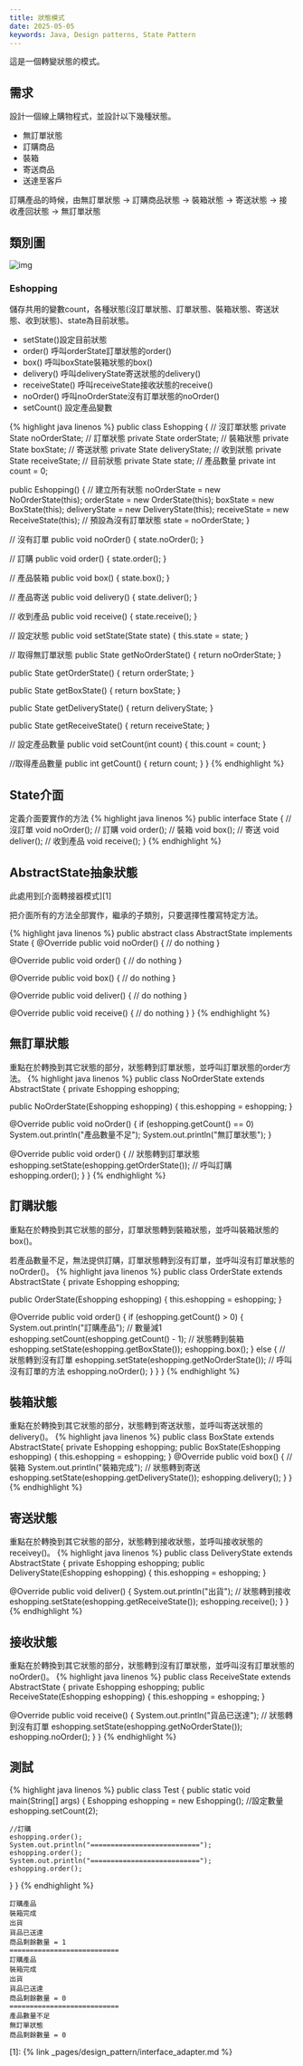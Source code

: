 ```yaml
---
title: 狀態模式
date: 2025-05-05
keywords: Java, Design patterns, State Pattern
---
```

這是一個轉變狀態的模式。

## 需求
設計一個線上購物程式，並設計以下幾種狀態。

- 無訂單狀態
- 訂購商品
- 裝箱
- 寄送商品
- 送達至客戶

訂購產品的時候，由無訂單狀態 -> 訂購商品狀態 -> 裝箱狀態 -> 寄送狀態 -> 接收產回狀態 -> 無訂單狀態

## 類別圖
![img]({{site.imgurl}}/pattern/state1.png)

### Eshopping
儲存共用的變數count，各種狀態(沒訂單狀態、訂單狀態、裝箱狀態、寄送狀態、收到狀態)、state為目前狀態。

- setState()設定目前狀態
- order() 呼叫orderState訂單狀態的order()
- box() 呼叫boxState裝箱狀態的box()
- delivery() 呼叫deliveryState寄送狀態的delivery()
- receiveState() 呼叫receiveState接收狀態的receive()
- noOrder() 呼叫noOrderState沒有訂單狀態的noOrder()
- setCount() 設定產品變數

{% highlight java linenos %}
public class Eshopping {
  // 沒訂單狀態
  private State noOrderState;
  // 訂單狀態
  private State orderState;
  // 裝箱狀態
  private State boxState;
  // 寄送狀態
  private State deliveryState;
  // 收到狀態
  private State receiveState;
  // 目前狀態
  private State state;
  // 產品數量
  private int count = 0;

  public Eshopping() {
    // 建立所有狀態
    noOrderState = new NoOrderState(this);
    orderState = new OrderState(this);
    boxState = new BoxState(this);
    deliveryState = new DeliveryState(this);
    receiveState = new ReceiveState(this);
    // 預設為沒有訂單狀態
    state = noOrderState;
  }
  
  // 沒有訂單
  public void noOrder() {
    state.noOrder();
  }
  
  // 訂購
  public void order() {
    state.order();
  }

  // 產品裝箱
  public void box() {
    state.box();
  }
  
  // 產品寄送
  public void delivery() {
    state.deliver();
  }
  
  // 收到產品
  public void receive() {
    state.receive();
  }
  
  // 設定狀態
  public void setState(State state) {
    this.state = state;
  }
  
  // 取得無訂單狀態
  public State getNoOrderState() {
    return noOrderState;
  }

  public State getOrderState() {
    return orderState;
  }

  public State getBoxState() {
    return boxState;
  }

  public State getDeliveryState() {
    return deliveryState;
  }

  public State getReceiveState() {
    return receiveState;
  }
  
  // 設定產品數量
  public void setCount(int count) {
    this.count = count;
  }
  
  //取得產品數量
  public int getCount() {
    return count;
  }
}
{% endhighlight %}

## State介面
定義介面要實作的方法
{% highlight java linenos %}
public interface State {
  // 沒訂單
  void noOrder();
  // 訂購
  void order();
  // 裝箱
  void box();
  // 寄送
  void deliver();
  // 收到產品
  void receive();
}
{% endhighlight %}

## AbstractState抽象狀態
此處用到[介面轉接器模式][1]

把介面所有的方法全部實作，繼承的子類別，只要選擇性覆寫特定方法。

{% highlight java linenos %}
public abstract class AbstractState implements State {
  @Override
  public void noOrder() {
    // do nothing
  }

  @Override
  public void order() {
    // do nothing
  }

  @Override
  public void box() {
    // do nothing
  }

  @Override
  public void deliver() {
    // do nothing
  }

  @Override
  public void receive() {
    // do nothing
  }
}
{% endhighlight %}

## 無訂單狀態
重點在於轉換到其它狀態的部分，狀態轉到訂單狀態，並呼叫訂單狀態的order方法。
{% highlight java linenos %}
public class NoOrderState extends AbstractState {
  private Eshopping eshopping;

  public NoOrderState(Eshopping eshopping) {
    this.eshopping = eshopping;
  }

  @Override
  public void noOrder() {
    if (eshopping.getCount() == 0)
      System.out.println("產品數量不足");
    System.out.println("無訂單狀態");
  }

  @Override
  public void order() {
    // 狀態轉到訂單狀態
    eshopping.setState(eshopping.getOrderState());
    // 呼叫訂購
    eshopping.order();
  }
}
{% endhighlight %}

## 訂購狀態
重點在於轉換到其它狀態的部分，訂單狀態轉到裝箱狀態，並呼叫裝箱狀態的box()。

若產品數量不足，無法提供訂購，訂單狀態轉到沒有訂單，並呼叫沒有訂單狀態的noOrder()。
{% highlight java linenos %}
public class OrderState extends AbstractState {
  private Eshopping eshopping;

  public OrderState(Eshopping eshopping) {
    this.eshopping = eshopping;
  }

  @Override
  public void order() {
    if (eshopping.getCount() > 0) {
      System.out.println("訂購產品");
      // 數量減1
      eshopping.setCount(eshopping.getCount() - 1);
      // 狀態轉到裝箱
      eshopping.setState(eshopping.getBoxState());
      eshopping.box();
    } else {
      // 狀態轉到沒有訂單
      eshopping.setState(eshopping.getNoOrderState());
      // 呼叫沒有訂單的方法
      eshopping.noOrder();
    }
  }
}
{% endhighlight %}

## 裝箱狀態
重點在於轉換到其它狀態的部分，狀態轉到寄送狀態，並呼叫寄送狀態的delivery()。
{% highlight java linenos %}
public class BoxState extends AbstractState{
  private Eshopping eshopping;
  public BoxState(Eshopping eshopping) {
    this.eshopping = eshopping;
  }
  @Override
  public void box() {
    // 裝箱
    System.out.println("裝箱完成");
    // 狀態轉到寄送
    eshopping.setState(eshopping.getDeliveryState());
    eshopping.delivery();
  }
}
{% endhighlight %}

## 寄送狀態
重點在於轉換到其它狀態的部分，狀態轉到接收狀態，並呼叫接收狀態的receivey()。
{% highlight java linenos %}
public class DeliveryState extends AbstractState {
  private Eshopping eshopping;
  public DeliveryState(Eshopping eshopping) {
    this.eshopping = eshopping;
  }

  @Override
  public void deliver() {
    System.out.println("出貨");
    // 狀態轉到接收
    eshopping.setState(eshopping.getReceiveState());
    eshopping.receive();
  }
}
{% endhighlight %}

## 接收狀態
重點在於轉換到其它狀態的部分，狀態轉到沒有訂單狀態，並呼叫沒有訂單狀態的noOrder()。
{% highlight java linenos %}
public class ReceiveState extends AbstractState {
  private Eshopping eshopping;
  public ReceiveState(Eshopping eshopping) {
    this.eshopping = eshopping;
  }

  @Override
  public void receive() {
    System.out.println("貨品已送達");
    // 狀態轉到沒有訂單
    eshopping.setState(eshopping.getNoOrderState());
    eshopping.noOrder();
  }
}
{% endhighlight %}

## 測試
{% highlight java linenos %}
public class Test {
  public static void main(String[] args) {
    Eshopping eshopping = new Eshopping();
    //設定數量
    eshopping.setCount(2);

    //訂購
    eshopping.order();
    System.out.println("===========================");
    eshopping.order();
    System.out.println("===========================");
    eshopping.order();
  }
}
{% endhighlight %}
```
訂購產品
裝箱完成
出貨
貨品已送達
商品剩餘數量 = 1
===========================
訂購產品
裝箱完成
出貨
貨品已送達
商品剩餘數量 = 0
===========================
產品數量不足
無訂單狀態
商品剩餘數量 = 0
```

[1]: {% link _pages/design_pattern/interface_adapter.md %}
